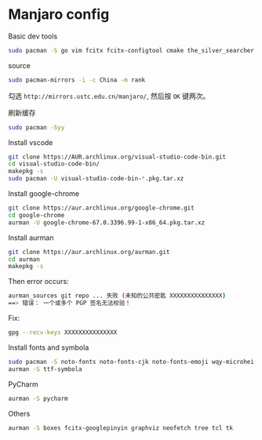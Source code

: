 # Manjaro config

Basic dev tools

```bash
sudo pacman -S go vim fcitx fcitx-configtool cmake the_silver_searcher octave python-requests terminus-font tmux tig
```

source

```bash
sudo pacman-mirrors -i -c China -m rank
```

勾选 `http://mirrors.ustc.edu.cn/manjaro/`, 然后按 `OK` 键两次。

刷新缓存

```bash
sudo pacman -Syy
```

Install vscode

```bash
git clone https://AUR.archlinux.org/visual-studio-code-bin.git
cd visual-studio-code-bin/
makepkg -s
sudo pacman -U visual-studio-code-bin-*.pkg.tar.xz
```

Install google-chrome
```bash
git clone https://aur.archlinux.org/google-chrome.git
cd google-chrome
aurman -U google-chrome-67.0.3396.99-1-x86_64.pkg.tar.xz
```

Install aurman

```bash
git clone https://aur.archlinux.org/aurman.git
cd aurman
makepkg -s
```

Then error occurs:

```bash
aurman_sources git repo ... 失败 (未知的公共密匙 XXXXXXXXXXXXXXX)
==> 错误： 一个或多个 PGP 签名无法校验！
```

Fix:

```bash
gpg --recv-keys XXXXXXXXXXXXXXX
```

Install fonts and symbola

```bash
sudo pacman -S noto-fonts noto-fonts-cjk noto-fonts-emoji wqy-microhei
aurman -S ttf-symbola
```

PyCharm

```bash
aurman -S pycharm
```

Others

```bash
aurman -S boxes fcitx-googlepinyin graphviz neofetch tree tcl tk
```
